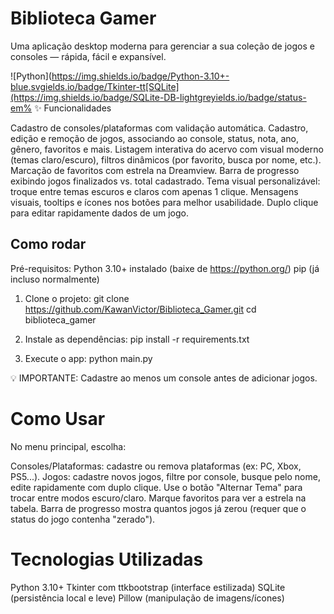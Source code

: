 # Biblioteca Gamer

Uma aplicação desktop moderna para gerenciar a sua coleção de jogos e consoles — rápida, fácil e expansível.

![Python](https://img.shields.io/badge/Python-3.10+-blue.svgields.io/badge/Tkinter-tt[SQLite](https://img.shields.io/badge/SQLite-DB-lightgreyields.io/badge/status-em% ✨ Funcionalidades

Cadastro de consoles/plataformas com validação automática.
Cadastro, edição e remoção de jogos, associando ao console, status, nota, ano, gênero, favoritos e mais.
Listagem interativa do acervo com visual moderno (temas claro/escuro), filtros dinâmicos (por favorito, busca por nome, etc.).
Marcação de favoritos com estrela na Dreamview.
Barra de progresso exibindo jogos finalizados vs. total cadastrado.
Tema visual personalizável: troque entre temas escuros e claros com apenas 1 clique.
Mensagens visuais, tooltips e ícones nos botões para melhor usabilidade.
Duplo clique para editar rapidamente dados de um jogo.

## Como rodar

Pré-requisitos:
Python 3.10+ instalado (baixe de https://python.org/)
pip (já incluso normalmente)

1. Clone o projeto:
git clone https://github.com/KawanVictor/Biblioteca_Gamer.git
cd biblioteca_gamer

2. Instale as dependências:
pip install -r requirements.txt

3. Execute o app:
python main.py

💡 IMPORTANTE: Cadastre ao menos um console antes de adicionar jogos.

# Como Usar
No menu principal, escolha:

Consoles/Plataformas: cadastre ou remova plataformas (ex: PC, Xbox, PS5...).
Jogos: cadastre novos jogos, filtre por console, busque pelo nome, edite rapidamente com duplo clique.
Use o botão "Alternar Tema" para trocar entre modos escuro/claro.
Marque favoritos para ver a estrela na tabela.
Barra de progresso mostra quantos jogos já zerou (requer que o status do jogo contenha "zerado").

# Tecnologias Utilizadas
Python 3.10+
Tkinter com ttkbootstrap (interface estilizada)
SQLite (persistência local e leve)
Pillow (manipulação de imagens/ícones)